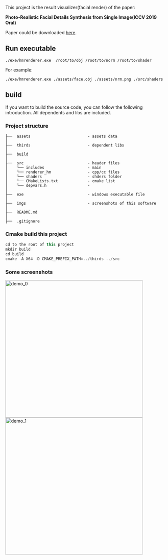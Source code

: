 This project is the result visualizer(facial render) of the paper: 

**Photo-Realistic Facial Details Synthesis from Single Image(ICCV 2019 Oral)**

Paper could be downloaded [here](https://arxiv.org/abs/1903.10873).

## Run executable
```
./exe/hmrenderer.exe  /root/to/obj /root/to/norm /root/to/shader
```

For example:
```
./exe/hmrenderer.exe ./assets/face.obj ./assets/nrm.png ./src/shaders
```

## build 
If you want to build the source code, you can follow the following introduction. All dependents and libs are included.

### Project structure
```
├──  assets                         - assets data
│
├──  thirds                         - dependent libs
│
├──  build                      
│
├──  src                            - header files
│    └── includes                   - main
│    └── renderer_hm                - cpp/cc files
│    └── shaders                    - shders folder
│    └── CMakeLists.txt             - cmake list
│    └── depvars.h                  -  
│ 
├──  exe                            - windows executable file
│ 
├──  imgs                           - screenshots of this software 
│ 
├──  README.md  
│ 
├──  .gitignore                     
```

### Cmake build this project
```cpp
cd to the root of this project
mkdir build
cd build
cmake -A X64 -D CMAKE_PREFIX_PATH=../thirds ../src
```


### Some screenshots 

<div align="left">
<img src="https://github.com/gg-z/face_rendering/blob/master/imgs/left.png" width = "430" height = "430" alt="demo_0" align=center />
<img src="https://github.com/gg-z/face_rendering/blob/master/imgs/right.png" width = "430" height = "430" alt="demo_1" align=center /> 
</div>
